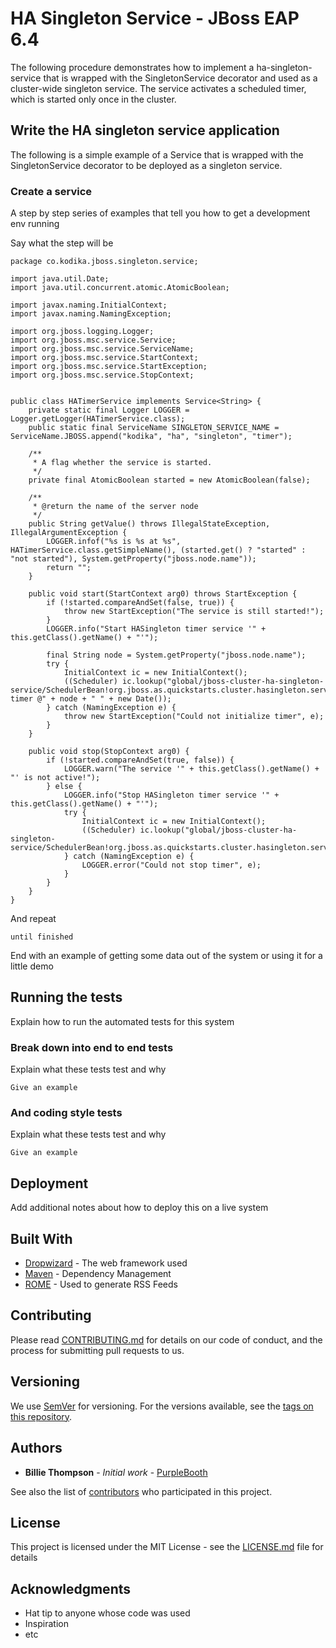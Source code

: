 # HA Singleton Service - JBoss EAP 6.4

The following procedure demonstrates how to implement a ha-singleton-service that is wrapped with the SingletonService decorator and used as a cluster-wide singleton service. The service activates a scheduled timer, which is started only once in the cluster.

## Write the HA singleton service application

The following is a simple example of a Service that is wrapped with the SingletonService decorator to be deployed as a singleton service.

### Create a service

A step by step series of examples that tell you how to get a development env running

Say what the step will be

```
package co.kodika.jboss.singleton.service;

import java.util.Date;
import java.util.concurrent.atomic.AtomicBoolean;

import javax.naming.InitialContext;
import javax.naming.NamingException;

import org.jboss.logging.Logger;
import org.jboss.msc.service.Service;
import org.jboss.msc.service.ServiceName;
import org.jboss.msc.service.StartContext;
import org.jboss.msc.service.StartException;
import org.jboss.msc.service.StopContext;


public class HATimerService implements Service<String> {
    private static final Logger LOGGER = Logger.getLogger(HATimerService.class);
    public static final ServiceName SINGLETON_SERVICE_NAME = ServiceName.JBOSS.append("kodika", "ha", "singleton", "timer");

    /**
     * A flag whether the service is started.
     */
    private final AtomicBoolean started = new AtomicBoolean(false);

    /**
     * @return the name of the server node
     */
    public String getValue() throws IllegalStateException, IllegalArgumentException {
        LOGGER.infof("%s is %s at %s", HATimerService.class.getSimpleName(), (started.get() ? "started" : "not started"), System.getProperty("jboss.node.name"));
        return "";
    }

    public void start(StartContext arg0) throws StartException {
        if (!started.compareAndSet(false, true)) {
            throw new StartException("The service is still started!");
        }
        LOGGER.info("Start HASingleton timer service '" + this.getClass().getName() + "'");

        final String node = System.getProperty("jboss.node.name");
        try {
            InitialContext ic = new InitialContext();
            ((Scheduler) ic.lookup("global/jboss-cluster-ha-singleton-service/SchedulerBean!org.jboss.as.quickstarts.cluster.hasingleton.service.ejb.Scheduler")).initialize("HASingleton timer @" + node + " " + new Date());
        } catch (NamingException e) {
            throw new StartException("Could not initialize timer", e);
        }
    }

    public void stop(StopContext arg0) {
        if (!started.compareAndSet(true, false)) {
            LOGGER.warn("The service '" + this.getClass().getName() + "' is not active!");
        } else {
            LOGGER.info("Stop HASingleton timer service '" + this.getClass().getName() + "'");
            try {
                InitialContext ic = new InitialContext();
                ((Scheduler) ic.lookup("global/jboss-cluster-ha-singleton-service/SchedulerBean!org.jboss.as.quickstarts.cluster.hasingleton.service.ejb.Scheduler")).stop();
            } catch (NamingException e) {
                LOGGER.error("Could not stop timer", e);
            }
        }
    }
}
```

And repeat

```
until finished
```

End with an example of getting some data out of the system or using it for a little demo

## Running the tests

Explain how to run the automated tests for this system

### Break down into end to end tests

Explain what these tests test and why

```
Give an example
```

### And coding style tests

Explain what these tests test and why

```
Give an example
```

## Deployment

Add additional notes about how to deploy this on a live system

## Built With

* [Dropwizard](http://www.dropwizard.io/1.0.2/docs/) - The web framework used
* [Maven](https://maven.apache.org/) - Dependency Management
* [ROME](https://rometools.github.io/rome/) - Used to generate RSS Feeds

## Contributing

Please read [CONTRIBUTING.md](https://gist.github.com/PurpleBooth/b24679402957c63ec426) for details on our code of conduct, and the process for submitting pull requests to us.

## Versioning

We use [SemVer](http://semver.org/) for versioning. For the versions available, see the [tags on this repository](https://github.com/your/project/tags). 

## Authors

* **Billie Thompson** - *Initial work* - [PurpleBooth](https://github.com/PurpleBooth)

See also the list of [contributors](https://github.com/your/project/contributors) who participated in this project.

## License

This project is licensed under the MIT License - see the [LICENSE.md](LICENSE.md) file for details

## Acknowledgments

* Hat tip to anyone whose code was used
* Inspiration
* etc
